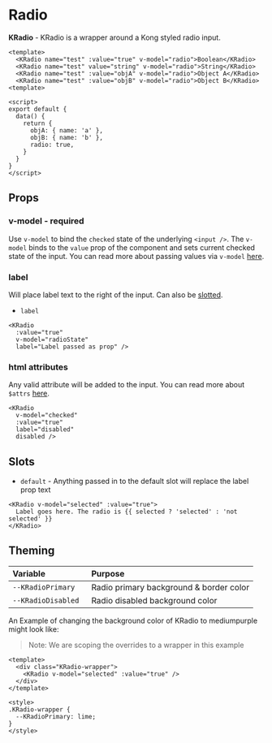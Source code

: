 # Radio

**KRadio** - KRadio is a wrapper around a Kong styled radio input.

<KCard>
  <template v-slot:body>
    <div>
      <KRadio name="test" :value="true" v-model="radio">Boolean</KRadio>
      <KRadio name="test" value="string" v-model="radio">String</KRadio>
      <KRadio name="test" :value="objA" v-model="radio">Object A</KRadio>
      <KRadio name="test" :value="objB" v-model="radio">Object B</KRadio>
    </div>
    <div class="mt-3">Selected: {{ radio }}</div>
  </template>
</KCard>

```vue
<template>
  <KRadio name="test" :value="true" v-model="radio">Boolean</KRadio>
  <KRadio name="test" value="string" v-model="radio">String</KRadio>
  <KRadio name="test" :value="objA" v-model="radio">Object A</KRadio>
  <KRadio name="test" :value="objB" v-model="radio">Object B</KRadio>
<template>

<script>
export default {
  data() {
    return {
      objA: { name: 'a' },
      objB: { name: 'b' },
      radio: true,
    }
  }
}
</script>
```

## Props
### v-model - required
Use `v-model` to bind the `checked` state of the underlying `<input />`. The
`v-model` binds to the `value` prop of the component and sets current checked
state of the input. You can read more about passing values via `v-model`
[here](https://vuejs.org/v2/guide/components.html#Using-v-model-on-Components).

### label

Will place label text to the right of the input. Can also be [slotted](#slots).

- `label`

```vue
<KRadio
  :value="true"
  v-model="radioState"
  label="Label passed as prop" />
```

<KCard>
  <template v-slot:body>
  <KRadio
    :value="true"
    v-model="radioState"
    label="Label passed as prop" />
  </template>
</KCard>

### html attributes

Any valid attribute will be added to the input. You can read more about `$attrs` [here](https://vuejs.org/v2/api/#vm-attrs).

```vue
<KRadio
  v-model="checked"
  :value="true"
  label="disabled"
  disabled />
```

<KCard>
<template v-slot:body>
  <KRadio v-model="radioState" label="disabled" disabled />
  </template>
</KCard>

## Slots
- `default` - Anything passed in to the default slot will replace the label prop text

```vue
<KRadio v-model="selected" :value="true">
  Label goes here. The radio is {{ selected ? 'selected' : 'not selected' }}
</KRadio>
```

## Theming
| Variable | Purpose
|:-------- |:-------
| `--KRadioPrimary `| Radio primary background & border color
| `--KRadioDisabled `| Radio disabled background color

An Example of changing the background color of KRadio to mediumpurple might look like:

> Note: We are scoping the overrides to a wrapper in this example

<template>
  <div class="KRadio-wrapper">
    <KRadio v-model="radioState" :value="true" />
  </div>
</template>

```vue
<template>
  <div class="KRadio-wrapper">
    <KRadio v-model="selected" :value="true" />
  </div>
</template>

<style>
.KRadio-wrapper {
  --KRadioPrimary: lime;
}
</style>
```

<script>
export default {
  data() {
    return {
      objA: { name: 'a' },
      objB: { name: 'b' },
      radio: true,
      radioState: true,
    }
  }
}
</script>

<style lang="scss">
.KRadio-wrapper {
  --KRadioPrimary: mediumpurple;
}

.k-radio {
  margin-right: 10px;
}
</style>

